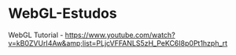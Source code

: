 # WebGL-Estudos
WebGL Tutorial - https://www.youtube.com/watch?v=kB0ZVUrI4Aw&amp;list=PLjcVFFANLS5zH_PeKC6I8p0Pt1hzph_rt
